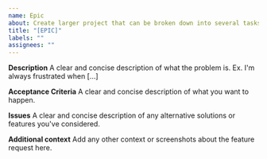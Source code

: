 ```yaml
---
name: Epic
about: Create larger project that can be broken down into several tasks
title: "[EPIC]"
labels: ""
assignees: ""
---
```


**Description**
A clear and concise description of what the problem is. Ex. I'm always frustrated when [...]

**Acceptance Criteria**
A clear and concise description of what you want to happen.

**Issues**
A clear and concise description of any alternative solutions or features you've considered.

**Additional context**
Add any other context or screenshots about the feature request here.
